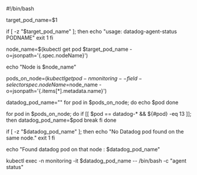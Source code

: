 #!/bin/bash

target_pod_name=$1

if [ -z "$target_pod_name" ]; then
  echo "usage: datadog-agent-status PODNAME"
  exit 1
fi

node_name=$(kubectl get pod $target_pod_name -o=jsonpath='{.spec.nodeName}')

echo "Node is $node_name"

pods_on_node=$(kubectl get pod -n monitoring --field-selector spec.nodeName=$node_name -o=jsonpath='{.items[*].metadata.name}')

datadog_pod_name=""
for pod in $pods_on_node; do
echo $pod
done

for pod in $pods_on_node; do
  if [[ $pod == datadog-* && ${#pod} -eq 13 ]]; then
    datadog_pod_name=$pod
    break
  fi
done

if [ -z "$datadog_pod_name" ]; then
  echo "No Datadog pod found on the same node."
  exit 1
fi

echo "Found datadog pod on that node : $datadog_pod_name"

kubectl exec -n monitoring -it $datadog_pod_name -- /bin/bash -c "agent status"


